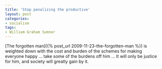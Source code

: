 ```yaml
---
title: 'Stop penalizing the productive'
layout: post
categories:
- socialism
tags:
- William Graham Sumner
---
```


[The forgotten man]({% post_url 2009-11-23-the-forgotten-man %}) is weighted down with the cost and burden of the schemes for making everyone happy ... take some of the burdens off him ... It will only be justice for him, and society will greatly gain by it.

